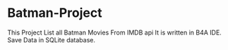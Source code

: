 # Batman-Project
This Project List all Batman Movies From IMDB api
It is written in B4A IDE. Save Data in SQLite database.
